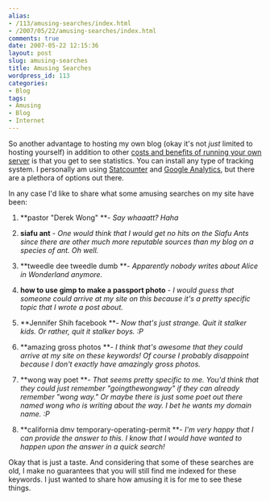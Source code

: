 ```yaml
---
alias:
- /113/amusing-searches/index.html
- /2007/05/22/amusing-searches/index.html
comments: true
date: 2007-05-22 12:15:36
layout: post
slug: amusing-searches
title: Amusing Searches
wordpress_id: 113
categories:
- Blog
tags:
- Amusing
- Blog
- Internet
---
```


So another advantage to hosting my own blog (okay it's not _just_ limited to hosting yourself) in addition to other [costs and benefits of running your own server](http://www.goingthewongway.com/2007/05/15/cost-and-benefits-of-running-your-own-server/) is that you get to see statistics.  You can install any type of tracking system.  I personally am using [Statcounter](http://www.statcounter.com/) and [Google Analytics](http://www.google.com/analytics/), but there are a plethora of options out there.

In any case I'd like to share what some amusing searches on my site have been:




  1. **pastor "Derek Wong" **- _Say whaaatt?  Haha_


  2. **siafu ant** - _One would think that I would get no hits on the Siafu Ants since there are other much more reputable sources than my blog on a species of ant.  Oh well._


  3. **tweedle dee tweedle dumb **- _Apparently nobody writes about Alice in Wonderland anymore._


  4. **how to use gimp to make a passport photo** - _I would guess that someone could arrive at my site on this because it's a pretty specific topic that I wrote a post about._


  5. **Jennifer Shih facebook **- _Now that's just strange.  Quit it stalker kids.  Or rather, quit it stalker boys.  :P_


  6. **amazing gross photos **- _I think that's awesome that they could arrive at my site on these keywords!  Of course I probably disappoint because I don't exactly have amazingly gross photos._


  7. **wong way poet **- _That seems pretty specific to me.  You'd think that they could just remember "goingthewongway" if they can already remember "wong way."  Or maybe there is just some poet out there named wong who is writing about the way.  I bet he wants my domain name.  :P_


  8. **california dmv temporary-operating-permit **- _I'm very happy that I can provide the answer to this.  I know that I would have wanted to happen upon the answer in a quick search!_



Okay that is just a taste.  And considering that some of these searches are old, I make no guarantees that you will still find me indexed for these keywords.  I just wanted to share how amusing it is for me to see these things.
